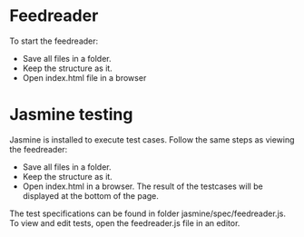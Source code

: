 # Feedreader
To start the feedreader:
 * Save all files in a folder. 
 * Keep the structure as it. 
 * Open index.html file in a browser

# Jasmine testing
Jasmine is installed to execute test cases.
Follow the same steps as viewing the feedreader:
 * Save all files in a folder.
 * Keep the structure as it. 
 * Open index.html in a browser.
The result of the testcases will be displayed at the bottom of the page.

The test specifications can be found in folder jasmine/spec/feedreader.js.
To view and edit tests, open the feedreader.js file in an editor.